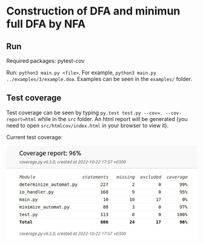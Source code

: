 # Construction of DFA and minimun full DFA by NFA

## Run

Required packages: pytest-cov

Run: `python3 main.py <file>`. For example, `python3 main.py ../examples/3/example.doa`. Examples can be seen in the `examples/` folder.

## Test coverage

Test coverage can be seen by typing `py.test test.py --cov=. --cov-report=html` while in the `src` folder. An html report will be generated (you need to open `src/htmlcov/index.html` in your browser to view it).

Current test coverage:

![Test coverage](https://github.com/x-ENIAC/Formal-languages/blob/master/mpdka/test_coverage.jpg)

